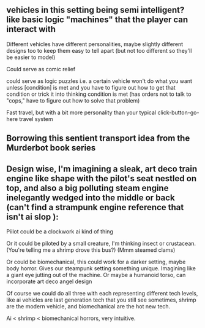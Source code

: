 vehicles in this setting being semi intelligent? like basic logic "machines" that the player can interact with
---




Different vehicles have different personalities, maybe slightly different designs too to keep them easy to tell apart (but not too different so they'll be easier to model)



Could serve as comic relief



could serve as logic puzzles i.e. a certain vehicle won't do what you want unless [condition] is met and you have to figure out how to get that condition or trick it into thinking condition is met (has orders not to talk to "cops," have to figure out how to solve that problem)



Fast travel, but with a bit more personality than your typical click-button-go-here travel system 



Borrowing this sentient transport idea from the Murderbot book series
---
Design wise, I'm imagining a sleak, art deco train engine like shape with the pilot's seat nestled on top, and also a big polluting steam engine inelegantly wedged into the middle or back (can't find a strampunk engine reference that isn't ai slop ):
---






Piilot could be a clockwork ai kind of thing



Or it could be piloted by a small creature, I'm thinking insect or crustacean. (You're telling me a shrimp drove this bus?) (Mmm steamed clams)



Or could be biomechanical, this could work for a darker setting, maybe body horror. Gives our steampunk setting something unique. Imagining like a giant eye jutting out of the machine. Or maybe a humanoid torso, can incorporate art deco angel design



Of course we could do all three with each representing different tech levels, like ai vehicles are last generation tech that you still see sometimes, shrimp are the modern vehicle, and biomechanical are the hot new tech. 

Ai < shrimp < biomechanical horrors, very intuitive.
